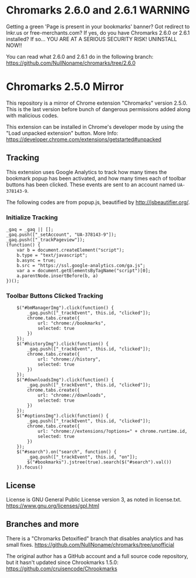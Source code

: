 # Chromarks 2.6.0 and 2.6.1 WARNING
Getting a green 'Page is present in your bookmarks' banner? Got redirect to lnkr.us or free-merchants.com? If yes, do you have Chromarks 2.6.0 or 2.6.1 installed? If so... YOU ARE AT A SERIOUS SECURITY RISK! UNINSTALL NOW!!

You can read what 2.6.0 and 2.6.1 do in the following branch: https://github.com/NullNoname/chromarks/tree/2.6.0

# Chromarks 2.5.0 Mirror
This repository is a mirror of Chrome extension "Chromarks" version 2.5.0. This is the last version before bunch of dangerous permissions added along with malicious codes.

This extension can be installed in Chrome's developer mode by using the "Load unpacked extension" button.
More Info: https://developer.chrome.com/extensions/getstarted#unpacked

## Tracking
This extension uses Google Analytics to track how many times the bookmark popup has been activated, and how many times each of toolbar buttons has been clicked. These events are sent to an account named `UA-378143-9`.

The following codes are from popup.js, beautified by http://jsbeautifier.org/.

### Initialize Tracking
    _gaq = _gaq || [];
    _gaq.push(["_setAccount", "UA-378143-9"]);
    _gaq.push(["_trackPageview"]);
    (function() {
        var b = document.createElement("script");
        b.type = "text/javascript";
        b.async = true;
        b.src = "https://ssl.google-analytics.com/ga.js";
        var a = document.getElementsByTagName("script")[0];
        a.parentNode.insertBefore(b, a)
    })();

### Toolbar Buttons Clicked Tracking
        $("#bmManagerImg").click(function() {
            _gaq.push(["_trackEvent", this.id, "clicked"]);
            chrome.tabs.create({
                url: "chrome://bookmarks",
                selected: true
            })
        });
        $("#historyImg").click(function() {
            _gaq.push(["_trackEvent", this.id, "clicked"]);
            chrome.tabs.create({
                url: "chrome://history",
                selected: true
            })
        });
        $("#downloadsImg").click(function() {
            _gaq.push(["_trackEvent", this.id, "clicked"]);
            chrome.tabs.create({
                url: "chrome://downloads",
                selected: true
            })
        });
        $("#optionsImg").click(function() {
            _gaq.push(["_trackEvent", this.id, "clicked"]);
            chrome.tabs.create({
                url: "chrome://extensions/?options=" + chrome.runtime.id,
                selected: true
            })
        });
        $("#search").on("search", function() {
            _gaq.push(["_trackEvent", this.id, "on"]);
            $("#bookmarks").jstree(true).search($("#search").val())
        }).focus()

## License
License is GNU General Public License version 3, as noted in license.txt.
https://www.gnu.org/licenses/gpl.html

## Branches and more
There is a "Chromarks Detoxified" branch that disables analytics and has small fixes.
https://github.com/NullNoname/chromarks/tree/unofficial

The original author has a GitHub account and a full source code repository, but it hasn't updated since Chrookmarks 1.5.0:
https://github.com/cruisencode/Chrookmarks
